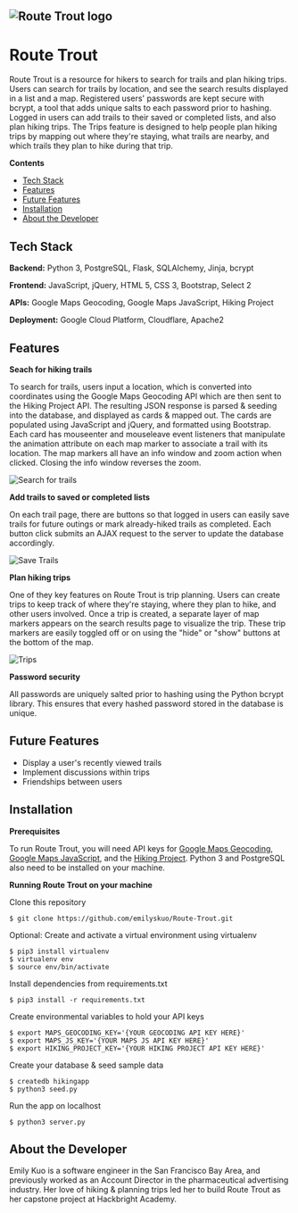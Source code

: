 ## ![Route Trout logo](https://user-images.githubusercontent.com/58803587/76805145-4e54e600-679b-11ea-9c78-8c5677de99d3.png "Route Trout")
# Route Trout

Route Trout is a resource for hikers to search for trails and plan hiking trips. Users can search for trails by location, and see the search results displayed in a list and a map. Registered users' passwords are kept secure with bcrypt, a tool that adds unique salts to each password prior to hashing.  Logged in users can add trails to their saved or completed lists, and also plan hiking trips. The Trips feature is designed to help people plan hiking trips by mapping out where they're staying, what trails are nearby, and which trails they plan to hike during that trip.

**Contents**
- [Tech Stack](#tech-stack)
- [Features](#features)
- [Future Features](#future-features)
- [Installation](#installation)
- [About the Developer](#about-the-developer)

## Tech Stack

**Backend:** Python 3, PostgreSQL, Flask, SQLAlchemy, Jinja, bcrypt

**Frontend:** JavaScript, jQuery, HTML 5, CSS 3, Bootstrap, Select 2

**APIs:** Google Maps Geocoding, Google Maps JavaScript, Hiking Project

**Deployment:** Google Cloud Platform, Cloudflare, Apache2

## Features

**Seach for hiking trails**

To search for trails, users input a location, which is converted into coordinates using the Google Maps Geocoding API which are then sent to the Hiking Project API. The resulting JSON response is parsed & seeding into the database, and displayed as cards & mapped out. The cards are populated using JavaScript and jQuery, and formatted using Bootstrap. Each card has mouseenter and mouseleave event listeners that manipulate the animation attribute on each map marker to associate a trail with its location. The map markers all have an info window and zoom action when clicked. Closing the info window reverses the zoom.

![Search for trails](https://user-images.githubusercontent.com/58803587/76893349-70a53d00-6849-11ea-9c20-3c328d695a2a.gif "Search for hiking trails")

**Add trails to saved or completed lists**

On each trail page, there are buttons so that logged in users can easily save trails for future outings or mark already-hiked trails as completed. Each button click submits an AJAX request to the server to update the database accordingly.

![Save Trails](https://user-images.githubusercontent.com/58803587/76901133-e1535600-6857-11ea-921a-90676eec85f3.gif "Mark trails saved or completed")

**Plan hiking trips**

One of they key features on Route Trout is trip planning. Users can create trips to keep track of where they're staying, where they plan to hike, and other users involved. Once a trip is created, a separate layer of map markers appears on the search results page to visualize the trip. These trip markers are easily toggled off or on using the "hide" or "show" buttons at the bottom of the map.

![Trips](https://user-images.githubusercontent.com/58803587/76902715-d4cffd00-6859-11ea-88f5-0125ed62e983.gif "Plan hiking trips")

**Password security**

All passwords are uniquely salted prior to hashing using the Python bcrypt library. This ensures that every hashed password stored in the database is unique.

## Future Features

- Display a user's recently viewed trails
- Implement discussions within trips
- Friendships between users

## Installation

**Prerequisites**

To run Route Trout, you will need API keys for [Google Maps Geocoding](https://developers.google.com/maps/documentation/geocoding/start), [Google Maps JavaScript](https://developers.google.com/maps/documentation/javascript/tutorial), and the [Hiking Project](https://www.hikingproject.com/data). Python 3 and PostgreSQL also need to be installed on your machine.

**Running Route Trout on your machine**

Clone this repository
```
$ git clone https://github.com/emilyskuo/Route-Trout.git
```
Optional: Create and activate a virtual environment using virtualenv
```
$ pip3 install virtualenv
$ virtualenv env
$ source env/bin/activate
```
Install dependencies from requirements.txt
```
$ pip3 install -r requirements.txt
```
Create environmental variables to hold your API keys
```
$ export MAPS_GEOCODING_KEY='{YOUR GEOCODING API KEY HERE}'
$ export MAPS_JS_KEY='{YOUR MAPS JS API KEY HERE}'
$ export HIKING_PROJECT_KEY='{YOUR HIKING PROJECT API KEY HERE}'
```
Create your database & seed sample data
```
$ createdb hikingapp
$ python3 seed.py
```
Run the app on localhost
```
$ python3 server.py
```

## About the Developer

Emily Kuo is a software engineer in the San Francisco Bay Area, and previously worked as an Account Director in the pharmaceutical advertising industry. Her love of hiking & planning trips led her to build Route Trout as her capstone project at Hackbright Academy.